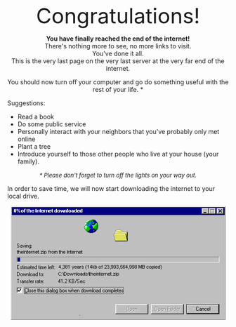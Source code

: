 <html>
<head>
<title>End of the Internet</title>
<script type="text/javascript">
_uacct = "UA-422707-2";
urchinTracker();
</script>
</head>
<body>
<p align=center><font size=+4>Congratulations!</font>
<p align=center><b>You have finally reached the end of the internet!</b><br>
There's nothing more to see, no more links to visit.<br>
You've done it all.<br>
This is the very last page on the very last server at the very far end of the internet.
<p align=center>You should now turn off your computer and go do something useful with the rest of your life. *
<p>Suggestions:<br>
<ul>
<li>Read a book
<li>Do some public service
<li>Personally interact with your neighbors that you've probably only met online
<li>Plant a tree
<li>Introduce yourself to those other people who live at your house (your family).
</ul>
<p align=center><font size=-1><i>* Please don't forget to turn off the lights on your way out.</i></font>
<p>In order to save time, we will now start downloading the internet to your local drive.
</p>
<p align="center"><img src="downloadwww.gif">
</body>
</html>
